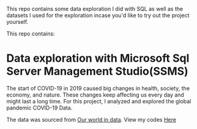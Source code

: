 This repo contains some data exploration I did with SQL as well as the datasets I used for the exploration incase you'd like to try out the project yourself.

This repo contains:

# Data exploration with Microsoft Sql Server Management Studio(SSMS)
The start of COVID-19 in 2019 caused big changes in health, society, the economy, and nature. These changes keep affecting us every day and might last a long time.
For this project, I analyzed and explored the global pandemic COVID-19 Data. 

The data was sourced from [Our world in data](https://ourworldindata.org/covid-deaths). View my codes [Here](https://github.com/JachimmaChristian/SQL-Projects-Repo/blob/main/Covid%2019%20Portfolio%20Project1%20-%20Christian%20Jachimma%20C..sql)

